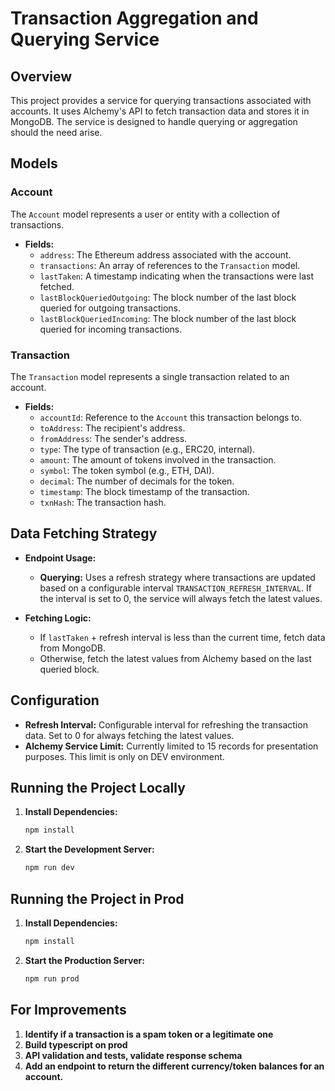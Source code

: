# Transaction Aggregation and Querying Service

## Overview

This project provides a service for querying transactions associated with accounts. It uses Alchemy's API to fetch transaction data and stores it in MongoDB. The service is designed to handle querying or aggregation should the need arise.

## Models

### Account

The `Account` model represents a user or entity with a collection of transactions.

- **Fields:**
  - `address`: The Ethereum address associated with the account.
  - `transactions`: An array of references to the `Transaction` model.
  - `lastTaken`: A timestamp indicating when the transactions were last fetched.
  - `lastBlockQueriedOutgoing`: The block number of the last block queried for outgoing transactions.
  - `lastBlockQueriedIncoming`: The block number of the last block queried for incoming transactions.

### Transaction

The `Transaction` model represents a single transaction related to an account.

- **Fields:**
  - `accountId`: Reference to the `Account` this transaction belongs to.
  - `toAddress`: The recipient's address.
  - `fromAddress`: The sender's address.
  - `type`: The type of transaction (e.g., ERC20, internal).
  - `amount`: The amount of tokens involved in the transaction.
  - `symbol`: The token symbol (e.g., ETH, DAI).
  - `decimal`: The number of decimals for the token.
  - `timestamp`: The block timestamp of the transaction.
  - `txnHash`: The transaction hash.

## Data Fetching Strategy

- **Endpoint Usage:**

  - **Querying:** Uses a refresh strategy where transactions are updated based on a configurable interval `TRANSACTION_REFRESH_INTERVAL`. If the interval is set to 0, the service will always fetch the latest values.

- **Fetching Logic:**
  - If `lastTaken` + refresh interval is less than the current time, fetch data from MongoDB.
  - Otherwise, fetch the latest values from Alchemy based on the last queried block.

## Configuration

- **Refresh Interval:** Configurable interval for refreshing the transaction data. Set to 0 for always fetching the latest values.
- **Alchemy Service Limit:** Currently limited to 15 records for presentation purposes. This limit is only on DEV environment.

## Running the Project Locally

1. **Install Dependencies:**

   ```bash
   npm install
   ```

2. **Start the Development Server:**

   ```bash
   npm run dev
   ```

## Running the Project in Prod

1. **Install Dependencies:**

   ```bash
   npm install
   ```

2. **Start the Production Server:**

   ```bash
   npm run prod
   ```

## For Improvements

1. **Identify if a transaction is a spam token or a legitimate one**
2. **Build typescript on prod**
3. **API validation and tests, validate response schema**
4. **Add an endpoint to return the different currency/token balances for an account.**
